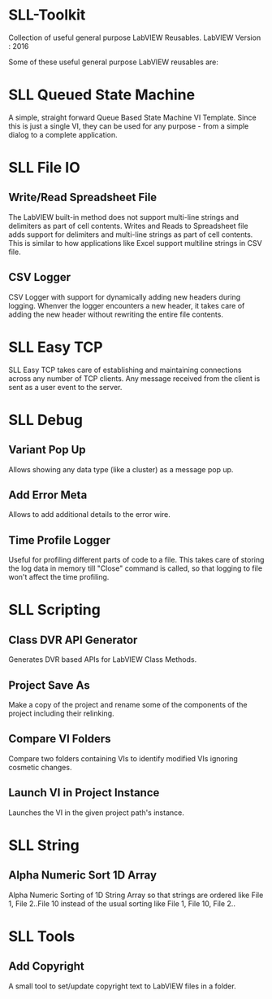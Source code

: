 # SLL-Toolkit
Collection of useful general purpose LabVIEW Reusables.
LabVIEW Version : 2016

Some of these useful general purpose LabVIEW reusables are:

# SLL Queued State Machine
A simple, straight forward Queue Based State Machine VI Template. Since this is just a single VI, they can be used for any purpose - from a simple dialog to a complete application.

# SLL File IO
## Write/Read Spreadsheet File
The LabVIEW built-in method does not support multi-line strings and delimiters as part of cell contents. Writes and Reads to Spreadsheet file adds support for delimiters and multi-line strings as part of cell contents. This is similar to how applications like Excel support multiline strings in CSV file.

## CSV Logger
CSV Logger with support for dynamically adding new headers during logging. Whenver the logger encounters a new header, it takes care of adding the new header without rewriting the entire file contents.

# SLL Easy TCP
SLL Easy TCP takes care of establishing and maintaining connections across any number of TCP clients. Any message received from the client is sent as a user event to the server.

# SLL Debug
## Variant Pop Up
Allows showing any data type (like a cluster) as a message pop up.
## Add Error Meta
Allows to add additional details to the error wire.
## Time Profile Logger
Useful for profiling different parts of code to a file. This takes care of storing the log data in memory till "Close" command is called, so that logging to file won't affect the time profiling.

# SLL Scripting
## Class DVR API Generator
Generates DVR based APIs for LabVIEW Class Methods.
## Project Save As
Make a copy of the project and rename some of the components of the project including their relinking.
## Compare VI Folders
Compare two folders containing VIs to identify modified VIs ignoring cosmetic changes.
## Launch VI in Project Instance
Launches the VI in the given project path's instance.

# SLL String
## Alpha Numeric Sort 1D Array
Alpha Numeric Sorting of 1D String Array so that strings are ordered like File 1, File 2..File 10 instead of the usual sorting like File 1, File 10, File 2..

# SLL Tools
## Add Copyright
A small tool to set/update copyright text to LabVIEW files in a folder.
